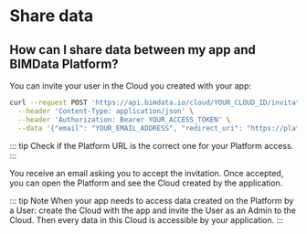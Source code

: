 # Share data

## How can I share data between my app and BIMData Platform?
You can invite your user in the Cloud you created with your app:

```bash
curl --request POST 'https://api.bimdata.io/cloud/YOUR_CLOUD_ID/invitation' \
  --header 'Content-Type: application/json' \
  --header 'Authorization: Bearer YOUR_ACCESS_TOKEN' \
  --data '{"email": "YOUR_EMAIL_ADDRESS", "redirect_uri": "https://platform.bimdata.io/cloud/YOUR_CLOUD_ID"}'
```
::: tip
Check if the Platform URL is the correct one for your Platform access.
:::

You receive an email asking you to accept the invitation. Once accepted, you can open the Platform and see the Cloud created by the application.

::: tip Note
When your app needs to access data created on the Platform by a User: create the Cloud with the app and invite the User as an Admin to the Cloud. Then every data in this Cloud is accessible by your application.
:::